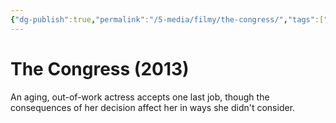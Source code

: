 ```yaml
---
{"dg-publish":true,"permalink":"/5-media/filmy/the-congress/","tags":["to-watch","фильм","#Animation","#Drama","#Sci-Fi"]}
---
```


# The Congress (2013)
 
An aging, out-of-work actress accepts one last job, though the consequences of her decision affect her in ways she didn't consider.

